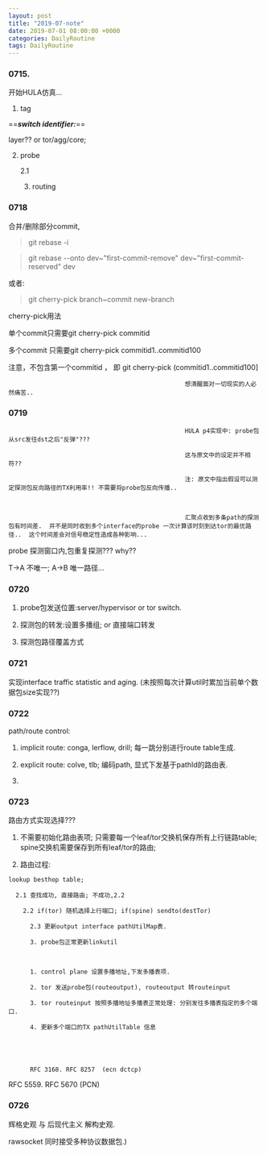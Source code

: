 ```yaml
---
layout: post
title: "2019-07-note"
date: 2019-07-01 08:00:00 +0000
categories: DailyRoutine
tags: DailyRoutine
--- 
```


### 0715.  

开始HULA仿真...  

1. tag  

==***switch identifier:***==  

layer?? or tor/agg/core;  



2. probe  

   2.1  

   3. routing  





### 0718  

   合并/删除部分commit, 

   > git rebase -i     

      

   > git rebase --onto dev~"first-commit-remove" dev~"first-commit-reserved" dev



   或者:  

   > git cherry-pick branch~commit new-branch   

   cherry-pick用法   



   单个commit只需要git cherry-pick commitid   

   多个commit 只需要git cherry-pick commitid1..commitid100   

   注意，不包含第一个commitid ， 即 git cherry-pick (commitid1..commitid100]   
                                                     
                                                     
                                                     
                                                     想清醒面对一切现实的人必然痛苦..   
                                                     
                                                     
                                                     
                                                     
                                                     
### 0719  
                                                     
                                                     HULA p4实现中: probe包从src发往dst之后"反弹"??? 
                                                     
                                                     这与原文中的设定并不相符??
                                                     
                                                     注: 原文中指出假设可以测定探测包反向路径的TX利用率!! 不需要将probe包反向传播..  
                                                     
                                                     
                                                     
                                                     汇聚点收到多条path的探测包有时间差.  并不是同时收到多个interface的probe 一次计算该时刻到达tor的最优路径..  这个时间差会对信号稳定性造成各种影响...  
   
   
   
   probe 探测窗口内,包重复探测???  why?? 
   
   T->A 不唯一;  A->B 唯一路径...  
   
   
   
### 0720  
   
   1. probe包发送位置:server/hypervisor or tor switch.
   
   2. 探测包的转发:设置多播组; or 直接端口转发
   
   3. 探测包路径覆盖方式   
   
   
   
### 0721  
   
   实现interface traffic statistic and aging. (未按照每次计算util时累加当前单个数据包size实现??)
  
  
  
  
  
### 0722  
  
  path/route control:  
  
  1. implicit route: conga, lerflow, drill; 每一跳分别进行route table生成.
  
  2. explicit route: colve, tlb; 编码path, 显式下发基于pathId的路由表.
  
  3.   
  
### 0723  
  
  路由方式实现选择???  
  
  1. 不需要初始化路由表项; 只需要每一个leaf/tor交换机保存所有上行链路table; spine交换机需要保存到所有leaf/tor的路由;
  
  2. 路由过程:  
  
    lookup besthop table; 
    
      2.1 查找成功, 直接路由; 不成功,2.2     
      
        2.2 if(tor) 随机选择上行端口; if(spine) sendto(destTor)
        
          2.3 更新output interface pathUtilMap表.  
          
          3. probe包正常更新linkutil  
          
          
          
          1. control plane 设置多播地址,下发多播表项.
          
          2. tor 发送probe包(routeoutput), routeoutput 转routeinput 
          
          3. tor routeinput 按照多播地址多播表正常处理: 分别发往多播表指定的多个端口.  
          
          4. 更新多个端口的TX pathUtilTable 信息  
          
          
          
          
          
          RFC 3168. RFC 8257  (ecn dctcp)
  
  RFC 5559. RFC 5670  (PCN)  
  
### 0726  
  
  辉格史观  与 后现代主义 解构史观. 
  
  
  
  rawsocket 同时接受多种协议数据包.)
